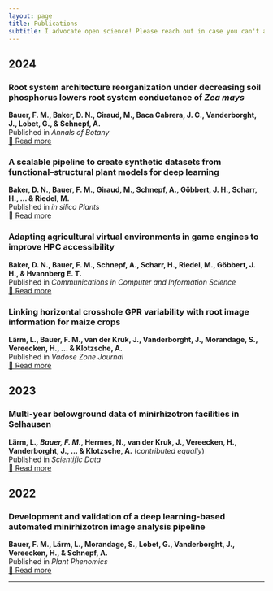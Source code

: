 ```yaml
---
layout: page
title: Publications
subtitle: I advocate open science! Please reach out in case you can't access any of my publications.
---
```


## 2024

### Root system architecture reorganization under decreasing soil phosphorus lowers root system conductance of *Zea mays*
**Bauer, F. M., Baker, D. N., Giraud, M., Baca Cabrera, J. C., Vanderborght, J., Lobet, G., & Schnepf, A.**  
Published in *Annals of Botany*  
[🔗 Read more](https://doi.org/10.1093/aob/mcae198)  
<span style="float:right;">
<span class="altmetric-embed" data-badge-type="donut" data-doi="10.1093/aob/mcae198"></span>
<span class="__dimensions_badge_embed__" data-doi="10.1093/aob/mcae198" data-style="small_circle"></span>
</span>

### A scalable pipeline to create synthetic datasets from functional–structural plant models for deep learning
**Baker, D. N., Bauer, F. M., Giraud, M., Schnepf, A., Göbbert, J. H., Scharr, H., ... & Riedel, M.**  
Published in *in silico Plants*  
[🔗 Read more](https://doi.org/10.1093/insilicoplants/diad022)  
<span style="float:right;">
<span class="altmetric-embed" data-badge-type="donut" data-doi="10.1093/insilicoplants/diad022"></span>
<span class="__dimensions_badge_embed__" data-doi="10.1093/insilicoplants/diad022" data-style="small_circle"></span>
</span>

### Adapting agricultural virtual environments in game engines to improve HPC accessibility
**Baker, D. N., Bauer, F. M., Schnepf, A., Scharr, H., Riedel, M., Göbbert, J. H., & Hvannberg E. T.**  
Published in *Communications in Computer and Information Science*  
[🔗 Read more](https://doi.org/10.34734/FZJ-2024-03386)  
<span style="float:right;">
<span class="altmetric-embed" data-badge-type="donut" data-doi="10.34734/FZJ-2024-03386"></span>
<span class="__dimensions_badge_embed__" data-doi="10.34734/FZJ-2024-03386" data-style="small_circle"></span>
</span>

### Linking horizontal crosshole GPR variability with root image information for maize crops
**Lärm, L., Bauer, F. M., van der Kruk, J., Vanderborght, J., Morandage, S., Vereecken, H., ... & Klotzsche, A.**  
Published in *Vadose Zone Journal*  
[🔗 Read more](https://doi.org/10.1002/vzj2.20293)  
<span style="float:right;">
<span class="altmetric-embed" data-badge-type="donut" data-doi="10.1002/vzj2.20293"></span>
<span class="__dimensions_badge_embed__" data-doi="10.1002/vzj2.20293" data-style="small_circle"></span>
</span>

## 2023

### Multi-year belowground data of minirhizotron facilities in Selhausen
**Lärm, L.*, Bauer, F. M.*, Hermes, N., van der Kruk, J., Vereecken, H., Vanderborght, J., ... & Klotzsche, A.** (*contributed equally*)  
Published in *Scientific Data*  
[🔗 Read more](https://doi.org/10.1038/s41597-023-02570-9)  
<span style="float:right;">
<span class="altmetric-embed" data-badge-type="donut" data-doi="10.1038/s41597-023-02570-9"></span>
<span class="__dimensions_badge_embed__" data-doi="10.1038/s41597-023-02570-9" data-style="small_circle"></span>
</span>

## 2022

### Development and validation of a deep learning-based automated minirhizotron image analysis pipeline
**Bauer, F. M., Lärm, L., Morandage, S., Lobet, G., Vanderborght, J., Vereecken, H., & Schnepf, A.**  
Published in *Plant Phenomics*  
[🔗 Read more](https://doi.org/10.34133/2022/9758532)  
<span style="float:right;">
<span class="altmetric-embed" data-badge-type="donut" data-doi="10.34133/2022/9758532"></span>
<span class="__dimensions_badge_embed__" data-doi="10.34133/2022/9758532" data-style="small_circle"></span>
</span>

---

<!-- Altmetric Badge Script -->
<script async src="https://d1bxh8uas1mnw7.cloudfront.net/assets/embed.js"></script>

<!-- Dimensions Badge Script -->
<script async src="https://badge.dimensions.ai/badge.js"></script>
